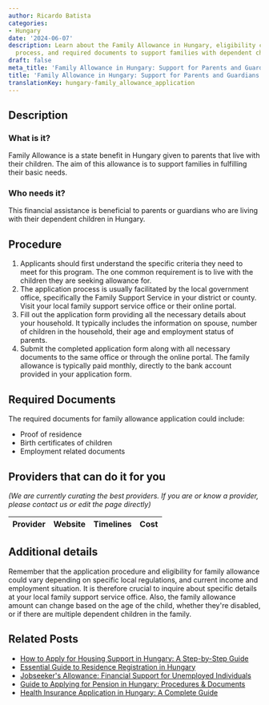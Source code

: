 ```yaml
---
author: Ricardo Batista
categories:
- Hungary
date: '2024-06-07'
description: Learn about the Family Allowance in Hungary, eligibility criteria, application
  process, and required documents to support families with dependent children.
draft: false
meta_title: 'Family Allowance in Hungary: Support for Parents and Guardians'
title: 'Family Allowance in Hungary: Support for Parents and Guardians'
translationKey: hungary-family_allowance_application
---
```


## Description
### What is it?
Family Allowance is a state benefit in Hungary given to parents that live with their children. The aim of this allowance is to support families in fulfilling their basic needs. 

### Who needs it?
This financial assistance is beneficial to parents or guardians who are living with their dependent children in Hungary.

## Procedure
1. Applicants should first understand the specific criteria they need to meet for this program. The one common requirement is to live with the children they are seeking allowance for.
2. The application process is usually facilitated by the local government office, specifically the Family Support Service in your district or county. Visit your local family support service office or their online portal.
3. Fill out the application form providing all the necessary details about your household. It typically includes the information on spouse, number of children in the household, their age and employment status of parents.
4. Submit the completed application form along with all necessary documents to the same office or through the online portal. The family allowance is typically paid monthly, directly to the bank account provided in your application form.

## Required Documents
The required documents for family allowance application could include:
- Proof of residence
- Birth certificates of children
- Employment related documents

## Providers that can do it for you

_(We are currently curating the best providers. If you are or know a provider, please contact us or edit the page directly)_

| Provider        |     Website     |     Timelines    |       Cost      |
| :-------------: | :-------------: |  :-------------: | :-------------: |

## Additional details
Remember that the application procedure and eligibility for family allowance could vary depending on specific local regulations, and current income and employment situation. It is therefore crucial to inquire about specific details at your local family support service office. Also, the family allowance amount can change based on the age of the child, whether they're disabled, or if there are multiple dependent children in the family.


## Related Posts

- [How to Apply for Housing Support in Hungary: A Step-by-Step Guide](https://tramitit.com/guides/hungary/housing_support_application/)
- [Essential Guide to Residence Registration in Hungary](https://tramitit.com/guides/hungary/residence_registration/)
- [Jobseeker's Allowance: Financial Support for Unemployed Individuals](https://tramitit.com/guides/hungary/jobseekers_allowance_application/)
- [Guide to Applying for Pension in Hungary: Procedures & Documents](https://tramitit.com/guides/hungary/pension_application/)
- [Health Insurance Application in Hungary: A Complete Guide](https://tramitit.com/guides/hungary/healthcare_insurance_application/)